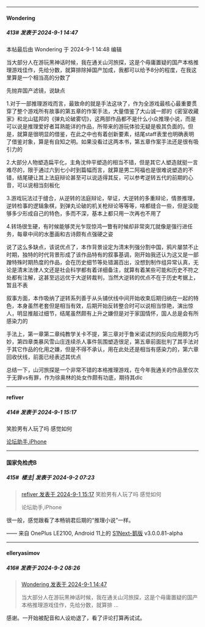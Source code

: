 ﻿
*****

####  Wondering  
##### 413#       发表于 2024-9-1 14:47

 本帖最后由 Wondering 于 2024-9-1 14:48 编辑 

当大部分人在游玩黑神话时候，我在通关山河旅探，这是个毋庸置疑的国产本格推理游戏佳作，先给分数，就算排除掉国产加成，我都可以给予8分的程度，在我这里算是一个相当高的分数了

先抛弃国产滤镜，说缺点

1.对于一部推理游戏而言，最致命的就是手法这块了，作为全游戏最核心最重要贯穿了整个游戏所有故事的第五章的作案手法，大量借鉴了大山诚一郎的《密室收藏家》和北山猛邦的《弹丸论破雾切》，这两部作品都不是什么小众推理小说，而是可以说是推理爱好者耳熟能详的作品，所带来的游玩体验无疑是极其负面的。但是，就算是很明显的借鉴，在此之中也有着创新要素，结尾staff表里也明确表明了借鉴对象，算是有自知之明。如果没看过这两本书，第五章作案手法还是很有吸引力的

2.大部分人物塑造扁平化，主角沈仲平塑造的相当不错，但是其它人塑造就挺一言难尽的，限于通过六到七小时到篇幅而言，就算是男二阿福也是很难说塑造的不错，结尾硬让其上法庭辩论甚至可以说适得其反，可以参考逆转五代的前期的心音，可以说相当刻板化

3.游戏玩法过于缝合，从逆转的法庭辩论，举证，大逆转的多重辩论，情景推理，逆转检事的逻辑象棋，到弹丸论破的机关枪辩论等等等，啥都缝合一些，但是没能够多少形成自己的特色，多而不深，基本上都只用一次再也不用了

4.转场很生硬，有时候能够灵光乍现惊鸿一瞥有时候却非常突兀就像是强行进任务，每章中间的水墨画和古诗颇有点强硬之姿

说了这么多缺点，该说优点了，本作背景设定为清末列强分割中国，鸦片屡禁不止时期，独特的时代背景形成了该作品特有的叙事基调，刚开始我还认为这又是一部蹭特殊时期热度的作品，会在历史细节等处错漏百出，没想到制作组异常认真，无论是清末法律人文还是社会科学都有着详细备注，就算有着某些可能和历史不符之处都有注解，这甚至远远优于大逆转裁判，当然大逆转的优点不在于历史考据上，暂且不表

叙事方面，本作吸纳了逆转系列善于从头铺伏线中间开始收束后期归纳在一起的特色，本身虽然老套但是相当有效，后期开始反转整合时可以说相当惊艳，演出惊人，明显推敲过细节，结尾虽然颇有上升之嫌但是对于家国情怀，国人总是会有所感染力的

手法上，第一章第二章纯教学关卡不提，第三章对于鲁米诺试剂的反向应用颇为巧妙，第四章类暴风雪山庄连续杀人事件氛围塑造很足，第五章前面批判了其手法对于其它作品的化用之嫌，但是不得不承认，用在此处还是相当有感染力的，第六章回收伏线，前面已经表述其优点

总结一下，山河旅探是一个非常不错的本格推理游戏，在今年我通关的作品里仅次于无罪vs有罪，作为徐奥林的处女作颇有功底，期待其dlc


*****

####  refiver  
##### 414#       发表于 2024-9-1 15:17

笑脸男有人玩了吗 感觉如何

[论坛助手,iPhone](https://bbs.saraba1st.com/2b/forum.php?mod=viewthread&amp;tid=2029836)


*****

####  国家免检虎B  
##### 415#         楼主| 发表于 2024-9-2 07:23

<blockquote><a href="httphttps://bbs.saraba1st.com/2b/forum.php?mod=redirect&amp;goto=findpost&amp;pid=66081248&amp;ptid=2166032" target="_blank">refiver 发表于 2024-9-1 15:17</a>
笑脸男有人玩了吗 感觉如何

论坛助手,iPhone</blockquote>
很一般，感觉跟看了本畅销君后期的“推理小说”一样。

—— 来自 OnePlus LE2100, Android 11上的 [S1Next-鹅版](https://github.com/ykrank/S1-Next/releases) v3.0.0.81-alpha


*****

####  elleryasimov  
##### 416#       发表于 2024-9-2 08:26

<blockquote><a href="httphttps://bbs.saraba1st.com/2b/forum.php?mod=redirect&amp;goto=findpost&amp;pid=66081074&amp;ptid=2166032" target="_blank">Wondering 发表于 2024-9-1 14:47</a>

当大部分人在游玩黑神话时候，我在通关山河旅探，这是个毋庸置疑的国产本格推理游戏佳作，先给分数，就算排 ...</blockquote>
感谢。一开始被配音和人设劝退了，看了评论打算再试试。

